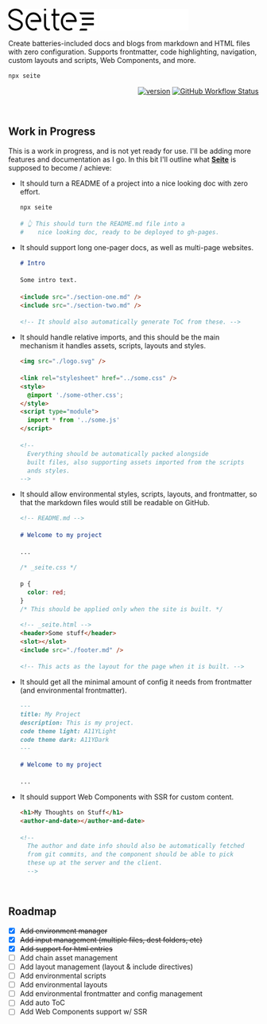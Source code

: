 <br>

<img src="./logo-light.svg#gh-light-mode-only" height="44px"/>
<img src="./logo-dark.svg#gh-dark-mode-only" height="44px"/>

<br>

Create batteries-included docs and blogs from markdown and HTML files with zero configuration.
Supports frontmatter, code highlighting, navigation, custom layouts and scripts, Web Components, and more.

```bash
npx seite
```

<div align="right">

[![version](https://img.shields.io/npm/v/seite?label=&color=black&style=flat-square)](https://www.npmjs.com/package/seite)
[![GitHub Workflow Status](https://img.shields.io/github/actions/workflow/status/loreanvictor/seite/coverage.yml?label=%20&style=flat-square)](https://github.com/loreanvictor/seite/actions/workflows/coverage.yml)

</div>


<br>


## Work in Progress

This is a work in progress, and is not yet ready for use. I'll be adding more features and documentation as I go.
In this bit I'll outline what [**Seite**](.) is supposed to become / achieve:

- It should turn a README of a project into a nice looking doc with zero effort.
  ```bash
  npx seite

  # 👆 This should turn the README.md file into a 
  #    nice looking doc, ready to be deployed to gh-pages.
  ```
- It should support long one-pager docs, as well as multi-page websites.
  ```md
  # Intro

  Some intro text.

  <include src="./section-one.md" />
  <include src="./section-two.md" />

  <!-- It should also automatically generate ToC from these. -->
  ```
- It should handle relative imports, and this should be the main mechanism it handles assets, scripts, layouts and styles.
  ```html
  <img src="./logo.svg" />

  <link rel="stylesheet" href="../some.css" />
  <style>
    @import './some-other.css';
  </style>
  <script type="module">
    import * from '../some.js'
  </script>

  <!--
    Everything should be automatically packed alongside
    built files, also supporting assets imported from the scripts
    ands styles.
  -->
  ```
- It should allow environmental styles, scripts, layouts, and frontmatter, so that the markdown files would still be readable on GitHub.
  ```md
  <!-- README.md -->

  # Welcome to my project

  ...
  ```
  ```css
  /* _seite.css */

  p {
    color: red;
  }
  /* This should be applied only when the site is built. */
  ```
  ```html
  <!-- _seite.html -->
  <header>Some stuff</header>
  <slot></slot>
  <include src="./footer.md" />

  <!-- This acts as the layout for the page when it is built. -->
  ```
- It should get all the minimal amount of config it needs from frontmatter (and environmental frontmatter).
  ```md
  ---
  title: My Project
  description: This is my project.
  code theme light: A11YLight
  code theme dark: A11YDark
  ---

  # Welcome to my project

  ...
  ```
- It should support Web Components with SSR for custom content.
  ```html
  <h1>My Thoughts on Stuff</h1>
  <author-and-date></author-and-date>

  <!--
    The author and date info should also be automatically fetched
    from git commits, and the component should be able to pick
    these up at the server and the client.
    -->
  ```

<br>

## Roadmap

- [x] ~~Add environment manager~~
- [x] ~~Add input management (multiple files, dest folders, etc)~~
- [x] ~~Add support for html entries~~
- [ ] Add chain asset management
- [ ] Add layout management (layout & include directives)
- [ ] Add environmental scripts
- [ ] Add environmental layouts
- [ ] Add environmental frontmatter and config management
- [ ] Add auto ToC
- [ ] Add Web Components support w/ SSR

